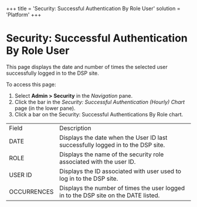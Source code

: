 +++
title = 'Security: Successful Authentication By Role User'
solution = 'Platform'
+++

# Security: Successful Authentication By Role User

This page displays the date and number of times the selected user
successfully logged in to the DSP site.

To access this page:

1.  Select **Admin \> Security** in the *Navigation* pane.
2.  Click the bar in the *Security: Successful Authentication (Hourly)
    Chart* page (in the lower pane).
3.  Click a bar on the Security: Successful Authentications By Role
    chart.

|             |                                                                                     |
| ----------- | ----------------------------------------------------------------------------------- |
| Field       | Description                                                                         |
| DATE        | Displays the date when the User ID last successfully logged in to the DSP site.     |
| ROLE        | Displays the name of the security role associated with the user ID.                 |
| USER ID     | Displays the ID associated with user used to log in to the DSP site.                |
| OCCURRENCES | Displays the number of times the user logged in to the DSP site on the DATE listed. |
